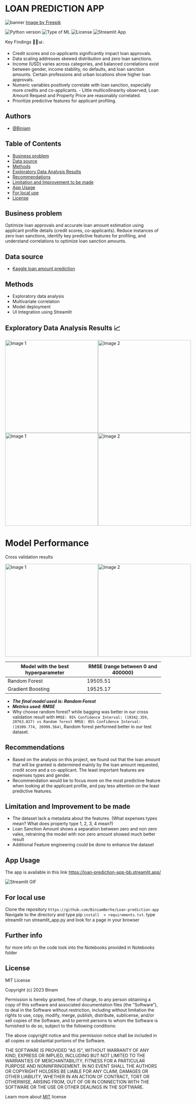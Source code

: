 # LOAN PREDICTION APP

![banner](assets/12085320_20944145.jpg)
[Image by Freepik](href=https://www.freepik.com/)

![Python version](https://img.shields.io/badge/Python%20version-3.10%2B-blue)
![Type of ML](https://img.shields.io/badge/Type%20of%20ML-Regression-red)
![License](https://img.shields.io/badge/License-MIT-green)
![Streamlit App](https://static.streamlit.io/badges/streamlit_badge_black_white.svg)

Key Findings 🏦💲📊:

- Credit scores and co-applicants significantly impact loan approvals.
- Data scaling addresses skewed distribution and zero loan sanctions.
- Income (USD) varies across categories, and balanced correlations exist between gender, income stability, no defaults, and loan sanction amounts. Certain professions and urban locations show higher loan approvals.
- Numeric variables positively correlate with loan sanction, especially more credits and co-applicants. - Little multicollinearity observed; Loan Amount Request and Property Price are reasonably correlated.
- Prioritize predictive features for applicant profiling.

## Authors

- [@Biniam](https://github.com/BiniamBerhe)

## Table of Contents

- [Business problem](#business-problem)
- [Data source](#data-source)
- [Methods](#methods)
- [Exploratory Data Analysis Results](#exploratory-data-analysis-results-📈)
- [Recommendations](#recommendations)
- [Limitation and Improvement to be made](#limitation-and-improvement-to-be-made)
- [App Usage](#app-usage)
- [For local use](#for-local-use)
- [License](#license)

## Business problem

Optimize loan approvals and accurate loan amount estimation using applicant profile details (credit scores, co-applicants). Reduce instances of zero loan sanctions, identify key predictive features for profiling, and understand correlations to optimize loan sanction amounts.

## Data source

- [Kaggle loan amount prediction](https://www.kaggle.com/phileinsophos/predict-loan-amount-data)

## Methods

- Exploratory data analysis
- Multivariate correlation
- Model deployment
- UI Integration using Streamlit

## Exploratory Data Analysis Results 📈

<div style="display: flex; justify-content: space-between;">
    <img src="assets/output4.png" alt="Image 1" width="300" />
    <img src="assets/output3.png" alt="Image 2" width="300" />
</div>

<div style="display: flex; justify-content: space-between;">
    <img src="assets/output.png" alt="Image 1" width="300" />
    <img src="assets/output2.png" alt="Image 2" width="300" />
</div>

# Model Performance

Cross validation results

<div style="display: flex; justify-content: space-between;">
    <img src="assets/output5.png" alt="Image 1" width="300" />
    <img src="assets/output6.png" alt="Image 2" width="300" />
</div>

| Model with the best hyperparameter | RMSE (range between 0 and 400000) |
| ---------------------------------- | --------------------------------- |
| Random Forest                      | 19505.51                          |
| Gradient Boosting                  | 19525.17                          |

- **_The final model used is: Random Forest_**
- **_Metrics used: RMSE_**
- Why choose random forest? while bagging was better in our cross validation result with `RMSE: 95% Confidence Interval: (19342.359, 20763.027) vs Random forest RMSE: 95% Confidence Interval: (19309.774, 20999.564)`, Random forest performed better in our test dataset.

## Recommendations

- Based on the analysis on this project, we found out that the loan amount that will be granted is determined mainly by the loan amount requested, credit score and a co-applicant. The least important features are expenses types and gender.
- Recommendation would be to focus more on the most predictive feature when looking at the applicant profile, and pay less attention on the least predictive features.

## Limitation and Improvement to be made

- The dataset lack a metadata about the features. (What expenses types mean? What does property type 1, 2, 3, 4 mean?)
- Loan Sanction Amount shows a separation between zero and non zero vales, retraining the model with non zero amount showed much better result
- Additional Feature engineering could be done to enhance the dataset

## App Usage

The app is available in this link https://loan-prediction-app-bb.streamlit.app/

![Streamlit GIF](assets/gif_streamlit.gif)

## For local use

Clone the repository `https://github.com/BiniamBerhe/Loan-prediction-app`
Navigate to the directory and type pip `install  > requirements.txt`.
type streamlit run streamlit_app.py and look for a page in your browser

## Further info

for more info on the code look into the Notebooks provided in Notebooks folder

## License

MIT License

Copyright (c) 2023 Binam

Permission is hereby granted, free of charge, to any person obtaining a copy
of this software and associated documentation files (the "Software"), to deal
in the Software without restriction, including without limitation the rights
to use, copy, modify, merge, publish, distribute, sublicense, and/or sell
copies of the Software, and to permit persons to whom the Software is
furnished to do so, subject to the following conditions:

The above copyright notice and this permission notice shall be included in all
copies or substantial portions of the Software.

THE SOFTWARE IS PROVIDED "AS IS", WITHOUT WARRANTY OF ANY KIND, EXPRESS OR
IMPLIED, INCLUDING BUT NOT LIMITED TO THE WARRANTIES OF MERCHANTABILITY,
FITNESS FOR A PARTICULAR PURPOSE AND NONINFRINGEMENT. IN NO EVENT SHALL THE
AUTHORS OR COPYRIGHT HOLDERS BE LIABLE FOR ANY CLAIM, DAMAGES OR OTHER
LIABILITY, WHETHER IN AN ACTION OF CONTRACT, TORT OR OTHERWISE, ARISING FROM,
OUT OF OR IN CONNECTION WITH THE SOFTWARE OR THE USE OR OTHER DEALINGS IN THE
SOFTWARE.

Learn more about [MIT](https://choosealicense.com/licenses/mit/) license
